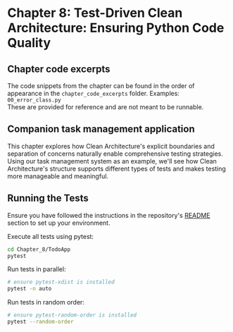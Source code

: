 # Chapter 8: Test-Driven Clean Architecture: Ensuring Python Code Quality

## Chapter code excerpts
The code snippets from the chapter can be found in the order of appearance in the `chapter_code_excerpts` folder. Examples: `00_error_class.py`  
These are provided for reference and are not meant to be runnable.

## Companion task management application

This chapter explores how Clean Architecture's explicit boundaries and separation of concerns naturally enable comprehensive testing strategies. Using our task management system as an example, we'll see how Clean Architecture's structure supports different types of tests and makes testing more manageable and meaningful.


## Running the Tests

Ensure you have followed the instructions in the repository's [README](../README.md) section to set up your environment.

Execute all tests using pytest:
```bash
cd Chapter_8/TodoApp
pytest
```

Run tests in parallel:
```bash
# ensure pytest-xdist is installed
pytest -n auto
```

Run tests in random order:
```bash
# ensure pytest-random-order is installed
pytest --random-order
```
